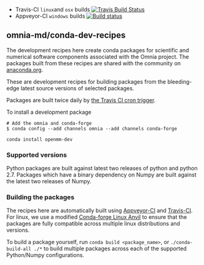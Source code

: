 * Travis-CI `linux`and `osx` builds [![Travis Build Status](https://travis-ci.org/omnia-md/conda-recipes-cuda.svg?branch=master)](https://travis-ci.org/omnia-md/conda-recipes-cuda)
* Appveyor-CI `windows` builds [![Build status](https://ci.appveyor.com/api/projects/status/apspu0x7oy0fop5h/branch/master?svg=true)](https://ci.appveyor.com/project/jchodera/conda-recipes-cuda/branch/master)

omnia-md/conda-dev-recipes
--------------------------

The development recipes here create conda packages for scientific and numerical software
components associated with the Omnia project. The packages built from these
recipes are shared with the community on [anaconda.org](https://anaconda.org/omnia).

These are development recipes for building packages from the bleeding-edge latest source
versions of selected packages.

Packages are built twice daily by [the Travis CI cron trigger](http://traviscron.pythonanywhere.com/).

To install a development package
```
# Add the omnia and conda-forge
$ conda config --add channels omnia --add channels conda-forge

conda install openmm-dev
```


### Supported versions

Python packages are built against latest two releases of python and python 2.7.
Packages which have a binary dependency on Numpy are built against the latest
two releases of Numpy.

### Building the packages

The recipes here are automatically built using [Appveyor-CI](http://www.appveyor.com/)
and [Travis-CI](https://travis-ci.org/). For linux, we use a modified
[Conda-forge Linux Anvil](https://github.com/conda-forge/docker-images/tree/master/linux-anvil) to ensure that the
packages are fully compatible across multiple linux distributions and versions.

To build a package yourself, run `conda build <package_name>`, or
`./conda-build-all ./*` to build multiple packages across each of the
supported Python/Numpy configurations.
